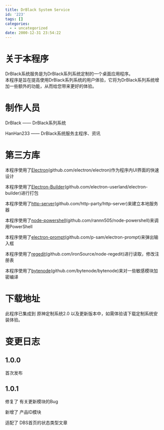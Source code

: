 ```yaml
---
title: DrBlack System Service
id: '223'
tags: []
categories:
  - - uncategorized
date: 2000-12-31 23:54:22
---
```


# 关于本程序

DrBlack系统服务是为DrBlack系列系统定制的一个桌面应用程序。  
本程序是旨在提高使用DrBlack系列系统的用户体验，它将为DrBlack系列系统增加一些额外的功能，从而给您带来更好的体验。

# 制作人员

DrBlack —— DrBlack系列系统

HanHan233 —— DrBlack系统服务主程序、资讯

# 第三方库

本程序使用了[Electron](https://github.com/electron/electron)(github.com/electron/electron)作为程序内UI界面的快速设计

本程序使用了[Electron-Builder](https://github.com/electron-userland/electron-builder)(github.com/electron-userland/electron-builder)进行打包

本程序使用了[http-server](https://github.com/http-party/http-server)(github.com/http-party/http-server)来建立本地服务器

本程序使用了[node-powershell](https://github.com/rannn505/node-powershell)(github.com/rannn505/node-powershell)来调用PowerShell

本程序使用了[electron-prompt](https://github.com/p-sam/electron-prompt)(github.com/p-sam/electron-prompt)来弹出输入框

本程序使用了[regedit](https://github.com/ironSource/node-regedit)(github.com/ironSource/node-regedit)进行读取，修改注册表

本程序使用了[bytenode](https://github.com/bytenode/bytenode)(github.com/bytenode/bytenode)来对一些敏感模块加密编译

# 下载地址

此程序已集成到 原神定制系统2.0 以及更新版本中，如需体验请下载定制系统安装体验。

# 变更日志

## 1.0.0

首次发布

## 1.0.1

修复了 有关更新模块的Bug

新增了 产品ID模块

适配了 DBS首页的状态类型文章